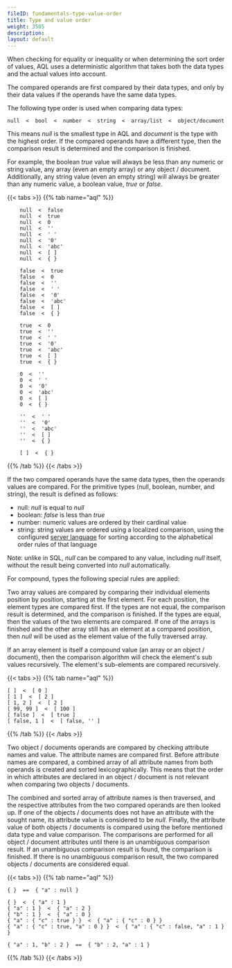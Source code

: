 ```yaml
---
fileID: fundamentals-type-value-order
title: Type and value order
weight: 3505
description: 
layout: default
---
```

When checking for equality or inequality or when determining the sort order of
values, AQL uses a deterministic algorithm that takes both the data types and
the actual values into account.

The compared operands are first compared by their data types, and only by their
data values if the operands have the same data types.

The following type order is used when comparing data types:

    null  <  bool  <  number  <  string  <  array/list  <  object/document

This means *null* is the smallest type in AQL and *document* is the type with
the highest order. If the compared operands have a different type, then the
comparison result is determined and the comparison is finished.

For example, the boolean *true* value will always be less than any numeric or
string value, any array (even an empty array) or any object / document. Additionally, any
string value (even an empty string) will always be greater than any numeric
value, a boolean value, *true* or *false*.

{{< tabs >}}
{{% tab name="aql" %}}
```aql
    null  <  false
    null  <  true
    null  <  0
    null  <  ''
    null  <  ' '
    null  <  '0'
    null  <  'abc'
    null  <  [ ]
    null  <  { }

    false  <  true
    false  <  0
    false  <  ''
    false  <  ' '
    false  <  '0'
    false  <  'abc'
    false  <  [ ]
    false  <  { }

    true  <  0
    true  <  ''
    true  <  ' '
    true  <  '0'
    true  <  'abc'
    true  <  [ ]
    true  <  { }

    0  <  ''
    0  <  ' '
    0  <  '0'
    0  <  'abc'
    0  <  [ ]
    0  <  { }

    ''  <  ' '
    ''  <  '0'
    ''  <  'abc'
    ''  <  [ ]
    ''  <  { }

    [ ]  <  { }
```
{{% /tab %}}
{{< /tabs >}}

If the two compared operands have the same data types, then the operands values
are compared. For the primitive types (null, boolean, number, and string), the
result is defined as follows:

- null: *null* is equal to *null*
- boolean: *false* is less than *true*
- number: numeric values are ordered by their cardinal value
- string: string values are ordered using a localized comparison, using the configured
  [server language](../../programs-tools/arangodb-server/programs-arangod-options#--default-language)
  for sorting according to the alphabetical order rules of that language

Note: unlike in SQL, *null* can be compared to any value, including *null*
itself, without the result being converted into *null* automatically.

For compound, types the following special rules are applied:

Two array values are compared by comparing their individual elements position by
position, starting at the first element. For each position, the element types
are compared first. If the types are not equal, the comparison result is
determined, and the comparison is finished. If the types are equal, then the
values of the two elements are compared.  If one of the arrays is finished and
the other array still has an element at a compared position, then *null* will be
used as the element value of the fully traversed array.

If an array element is itself a compound value (an array or an object / document), then the
comparison algorithm will check the element's sub values recursively. The element's
sub-elements are compared recursively.

{{< tabs >}}
{{% tab name="aql" %}}
```aql
[ ]  <  [ 0 ]
[ 1 ]  <  [ 2 ]
[ 1, 2 ]  <  [ 2 ]
[ 99, 99 ]  <  [ 100 ]
[ false ]  <  [ true ]
[ false, 1 ]  <  [ false, '' ]
```
{{% /tab %}}
{{< /tabs >}}

Two object / documents operands are compared by checking attribute names and value. The
attribute names are compared first. Before attribute names are compared, a
combined array of all attribute names from both operands is created and sorted
lexicographically.  This means that the order in which attributes are declared
in an object / document is not relevant when comparing two objects / documents.

The combined and sorted array of attribute names is then traversed, and the
respective attributes from the two compared operands are then looked up. If one
of the objects / documents does not have an attribute with the sought name, its attribute
value is considered to be *null*.  Finally, the attribute value of both
objects / documents is compared using the before mentioned data type and value comparison.
The comparisons are performed for all object / document attributes until there is an
unambiguous comparison result. If an unambiguous comparison result is found, the
comparison is finished. If there is no unambiguous comparison result, the two
compared objects / documents are considered equal.

{{< tabs >}}
{{% tab name="aql" %}}
```aql
{ }  ==  { "a" : null }

{ }  <  { "a" : 1 }
{ "a" : 1 }  <  { "a" : 2 }
{ "b" : 1 }  <  { "a" : 0 }
{ "a" : { "c" : true } }  <  { "a" : { "c" : 0 } }
{ "a" : { "c" : true, "a" : 0 } }  <  { "a" : { "c" : false, "a" : 1 } }

{ "a" : 1, "b" : 2 }  ==  { "b" : 2, "a" : 1 }
```
{{% /tab %}}
{{< /tabs >}}
